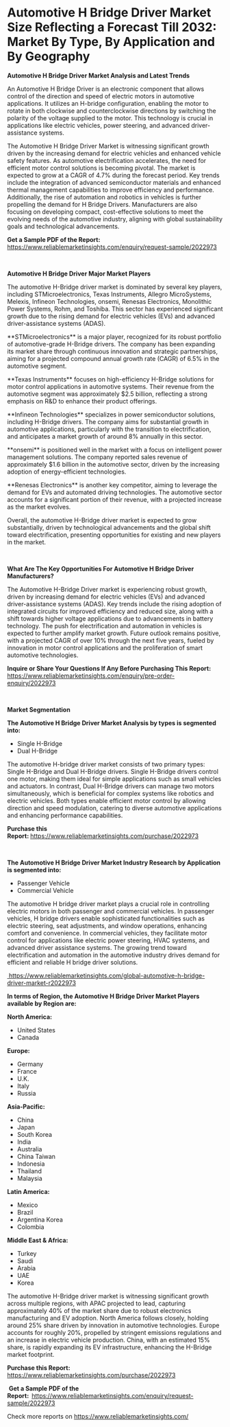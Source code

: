 <p><h1>Automotive H Bridge Driver Market Size Reflecting a Forecast Till 2032: Market By Type, By Application and By Geography</h1></p><p><strong>Automotive H Bridge Driver Market Analysis and Latest Trends</strong></p>
<p><p>An Automotive H Bridge Driver is an electronic component that allows control of the direction and speed of electric motors in automotive applications. It utilizes an H-bridge configuration, enabling the motor to rotate in both clockwise and counterclockwise directions by switching the polarity of the voltage supplied to the motor. This technology is crucial in applications like electric vehicles, power steering, and advanced driver-assistance systems.</p><p>The Automotive H Bridge Driver Market is witnessing significant growth driven by the increasing demand for electric vehicles and enhanced vehicle safety features. As automotive electrification accelerates, the need for efficient motor control solutions is becoming pivotal. The market is expected to grow at a CAGR of 4.7% during the forecast period. Key trends include the integration of advanced semiconductor materials and enhanced thermal management capabilities to improve efficiency and performance. Additionally, the rise of automation and robotics in vehicles is further propelling the demand for H Bridge Drivers. Manufacturers are also focusing on developing compact, cost-effective solutions to meet the evolving needs of the automotive industry, aligning with global sustainability goals and technological advancements.</p></p>
<p><strong>Get a Sample PDF of the Report:&nbsp;</strong> <a href="https://www.reliablemarketinsights.com/enquiry/request-sample/2022973?utm_campaign=2564&utm_medium=2&utm_source=Github&utm_content=ia&utm_term=06042025&utm_id=automotive-h-bridge-driver">https://www.reliablemarketinsights.com/enquiry/request-sample/2022973</a></p>
<p>&nbsp;</p>
<p><strong>Automotive H Bridge Driver Major Market Players</strong></p>
<p><p>The automotive H-Bridge driver market is dominated by several key players, including STMicroelectronics, Texas Instruments, Allegro MicroSystems, Melexis, Infineon Technologies, onsemi, Renesas Electronics, Monolithic Power Systems, Rohm, and Toshiba. This sector has experienced significant growth due to the rising demand for electric vehicles (EVs) and advanced driver-assistance systems (ADAS).</p><p>**STMicroelectronics** is a major player, recognized for its robust portfolio of automotive-grade H-Bridge drivers. The company has been expanding its market share through continuous innovation and strategic partnerships, aiming for a projected compound annual growth rate (CAGR) of 6.5% in the automotive segment.</p><p>**Texas Instruments** focuses on high-efficiency H-Bridge solutions for motor control applications in automotive systems. Their revenue from the automotive segment was approximately $2.5 billion, reflecting a strong emphasis on R&D to enhance their product offerings.</p><p>**Infineon Technologies** specializes in power semiconductor solutions, including H-Bridge drivers. The company aims for substantial growth in automotive applications, particularly with the transition to electrification, and anticipates a market growth of around 8% annually in this sector.</p><p>**onsemi** is positioned well in the market with a focus on intelligent power management solutions. The company reported sales revenue of approximately $1.6 billion in the automotive sector, driven by the increasing adoption of energy-efficient technologies.</p><p>**Renesas Electronics** is another key competitor, aiming to leverage the demand for EVs and automated driving technologies. The automotive sector accounts for a significant portion of their revenue, with a projected increase as the market evolves.</p><p>Overall, the automotive H-Bridge driver market is expected to grow substantially, driven by technological advancements and the global shift toward electrification, presenting opportunities for existing and new players in the market.</p></p>
<p>&nbsp;</p>
<p><strong>What Are The Key Opportunities For Automotive H Bridge Driver Manufacturers?</strong></p>
<p><p>The Automotive H-Bridge Driver market is experiencing robust growth, driven by increasing demand for electric vehicles (EVs) and advanced driver-assistance systems (ADAS). Key trends include the rising adoption of integrated circuits for improved efficiency and reduced size, along with a shift towards higher voltage applications due to advancements in battery technology. The push for electrification and automation in vehicles is expected to further amplify market growth. Future outlook remains positive, with a projected CAGR of over 10% through the next five years, fueled by innovation in motor control applications and the proliferation of smart automotive technologies.</p></p>
<p><strong>Inquire or Share Your Questions If Any Before Purchasing This Report:</strong> <a href="https://www.reliablemarketinsights.com/enquiry/pre-order-enquiry/2022973?utm_campaign=2564&utm_medium=2&utm_source=Github&utm_content=ia&utm_term=06042025&utm_id=automotive-h-bridge-driver">https://www.reliablemarketinsights.com/enquiry/pre-order-enquiry/2022973</a></p>
<p>&nbsp;</p>
<p><strong>Market Segmentation</strong></p>
<p><strong>The Automotive H Bridge Driver Market Analysis by types is segmented into:</strong></p>
<p><ul><li>Single H-Bridge</li><li>Dual H-Bridge</li></ul></p>
<p><p>The automotive H-bridge driver market consists of two primary types: Single H-Bridge and Dual H-Bridge drivers. Single H-Bridge drivers control one motor, making them ideal for simple applications such as small vehicles and actuators. In contrast, Dual H-Bridge drivers can manage two motors simultaneously, which is beneficial for complex systems like robotics and electric vehicles. Both types enable efficient motor control by allowing direction and speed modulation, catering to diverse automotive applications and enhancing performance capabilities.</p></p>
<p><strong>Purchase this Report:&nbsp;</strong><a href="https://www.reliablemarketinsights.com/purchase/2022973?utm_campaign=2564&utm_medium=2&utm_source=Github&utm_content=ia&utm_term=06042025&utm_id=automotive-h-bridge-driver">https://www.reliablemarketinsights.com/purchase/2022973</a></p>
<p>&nbsp;</p>
<p><strong>The Automotive H Bridge Driver Market Industry Research by Application is segmented into:</strong></p>
<p><ul><li>Passenger Vehicle</li><li>Commercial Vehicle</li></ul></p>
<p><p>The automotive H bridge driver market plays a crucial role in controlling electric motors in both passenger and commercial vehicles. In passenger vehicles, H bridge drivers enable sophisticated functionalities such as electric steering, seat adjustments, and window operations, enhancing comfort and convenience. In commercial vehicles, they facilitate motor control for applications like electric power steering, HVAC systems, and advanced driver assistance systems. The growing trend toward electrification and automation in the automotive industry drives demand for efficient and reliable H bridge driver solutions.</p></p>
<p><a href="https://www.reliablemarketinsights.com/global-automotive-h-bridge-driver-market-r2022973?utm_campaign=2564&utm_medium=2&utm_source=Github&utm_content=ia&utm_term=06042025&utm_id=automotive-h-bridge-driver">&nbsp;https://www.reliablemarketinsights.com/global-automotive-h-bridge-driver-market-r2022973</a></p>
<p><strong>In terms of Region, the Automotive H Bridge Driver Market Players available by Region are:</strong></p>
<p>
    <p> <strong> North America: </strong>
        <ul>
            <li>United States</li>
            <li>Canada</li>
        </ul>
        </p> 
    <p> <strong> Europe: </strong>
        <ul>
            <li>Germany</li>
            <li>France</li>
            <li>U.K.</li>
            <li>Italy</li>
            <li>Russia</li>
        </ul>
        </p> 
    <p> <strong> Asia-Pacific: </strong>
        <ul>
            <li>China</li>
            <li>Japan</li>
            <li>South Korea</li>
            <li>India</li>
            <li>Australia</li>
            <li>China Taiwan</li>
            <li>Indonesia</li>
            <li>Thailand</li>
            <li>Malaysia</li>
        </ul>
        </p> 
    <p> <strong> Latin America: </strong>
        <ul>
            <li>Mexico</li>
            <li>Brazil</li>
            <li>Argentina Korea</li>
            <li>Colombia</li>
        </ul>
        </p> 
    <p> <strong> Middle East & Africa: </strong>
        <ul>
            <li>Turkey</li>
            <li>Saudi</li>
            <li>Arabia</li>
            <li>UAE</li>
            <li>Korea</li>
        </ul>
    </p>
    </p>
<p><p>The automotive H-Bridge driver market is witnessing significant growth across multiple regions, with APAC projected to lead, capturing approximately 40% of the market share due to robust electronics manufacturing and EV adoption. North America follows closely, holding around 25% share driven by innovation in automotive technologies. Europe accounts for roughly 20%, propelled by stringent emissions regulations and an increase in electric vehicle production. China, with an estimated 15% share, is rapidly expanding its EV infrastructure, enhancing the H-Bridge market footprint.</p></p>
<p><strong>Purchase this Report: </strong><a href="https://www.reliablemarketinsights.com/purchase/2022973?utm_campaign=2564&utm_medium=2&utm_source=Github&utm_content=ia&utm_term=06042025&utm_id=automotive-h-bridge-driver">https://www.reliablemarketinsights.com/purchase/2022973</a></p>
<p>&nbsp;<strong>Get a Sample PDF of the Report:&nbsp;&nbsp;</strong><a href="https://www.reliablemarketinsights.com/enquiry/request-sample/2022973?utm_campaign=2564&utm_medium=2&utm_source=Github&utm_content=ia&utm_term=06042025&utm_id=automotive-h-bridge-driver">https://www.reliablemarketinsights.com/enquiry/request-sample/2022973</a></p>
<p><strong></strong></p>
<p>Check more reports on <a href="https://www.reliablemarketinsights.com/?utm_campaign=2564&utm_medium=2&utm_source=Github&utm_content=ia&utm_term=06042025&utm_id=automotive-h-bridge-driver">https://www.reliablemarketinsights.com/</a></p>